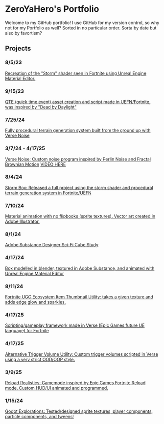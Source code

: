 # ZeroYaHero's Portfolio
Welcome to my GitHub portfolio!
I use GitHub for my version control, so why not for my Portfolio as well?
Sorted in no particular order. Sorta by date but also by favortism?

## Projects
### 8/5/23
[Recreation of the "Storm" shader seen in Fortnite using Unreal Engine Material Editor.](https://x.com/ZeroYaHero/status/1687967828215754753)
### 9/15/23
[QTE (quick time event) asset creation and script made in UEFN/Fortnite, was inspired by "Dead by Daylight"](https://x.com/ZeroYaHero/status/1735732924182327667)
### 7/25/24
[Fully procedural terrain generation system built from the ground up with Verse Noise](https://x.com/ZeroYaHero/status/1816518781092659348)
### 3/7/24 - 4/17/25
[Verse Noise: Custom noise program inspired by Perlin Noise and Fractal Brownian Motion](https://gist.github.com/ZeroYaHero/63499397e40025fe061cd8c3d7f55397)
[VIDEO HERE](https://x.com/ZeroYaHero/status/1765820934768771317)
### 8/4/24
[Storm Box: Released a full project using the storm shader and procedural terrain generation system in Fortnite/UEFN](https://github.com/ZeroYaHero/StormBox) 
### 7/10/24
[Material animation with no flipbooks (sprite textures). Vector art created in Adobe Illustrator.](https://x.com/ZeroYaHero/status/1811214016997454189)
### 8/1/24
[Adobe Substance Designer Sci-Fi Cube Study](https://x.com/ZeroYaHero/status/1819143137819820472)
### 4/17/24
[Box modelled in blender, textured in Adobe Substance, and animated with Unreal Engine Material Editor](https://x.com/ZeroYaHero/status/1913019372379025675)
### 8/11/24
[Fortnite UGC Ecosystem Item Thumbnail Utility: takes a given texture and adds edge glow and sparkles.](https://x.com/ZeroYaHero/status/1822694817567998083)
### 4/17/25
[Scripting/gameplay framework made in Verse (Epic Games future UE language) for Fortnite](https://gist.github.com/ZeroYaHero/d0f17197e4f0a5a72bc1bf53e28c9860)
### 4/17/25
[Alternative Trigger Volume Utility: Custom trigger volumes scripted in Verse using a very strict OOD/OOP style.](https://github.com/ZeroYaHero/VerseVolumes)
### 3/9/25
[Reload Realistics: Gamemode inspired by Epic Games Fortnite Reload mode. Custom HUD/UI animated and programmed.](https://x.com/ZeroYaHero/status/1898818115091538321)
### 1/15/24
[Godot Explorations: Tested/designed sprite textures, player components, particle components, and tweens!](https://x.com/ZeroYaHero/status/1747096356622139514)
